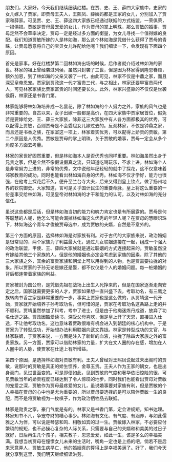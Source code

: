 
朋友们，大家好。今天我们继续细读红楼。在贾、史、王、薛四大家族中，史家的女儿嫁入了贾家，即贾母王夫人，王熙凤、薛姨妈都是王家的女儿，分别加入了贾家和薛家。可见贾、史、王、薛这四大家族已经通过联姻的方式结盟，一荣俱荣，一损俱损。贾敏是贾母最宠爱的女儿，作为贾母的掌上明珠，那么贾敏的婚事，贾母定然不会草率决定，贾母一定是经过多方面的衡量，为女儿寻找一个值得嫁的良配。我们知道贾敏所嫁的人是林如海，那么这个林如海是凭借什么获得了贾母的青睐，让贾母愿意将自己的宝贝女儿许配给他呢？我们细读一下，会发现有下面四个原因。

首先是家事。好在红楼梦第二回林如海出场的时候，后作者就介绍过林如海的家世。林家的祖上曾经袭过列侯，虽然只封袭了三世，但是因为林家得到隆恩眷顾，额外加恩，到了林如海的父亲又袭了一代，由此可见，林家不仅是中鼎之家，而且深受皇帝恩宠。贾家到贾政这一代才富贵三代，与之相比，林家还要早富贵两代人，可见林家家族比贾家富贵的时间还要长久。此外，林家兴盛靠的不仅仅是世袭侯蔚，林家还是书香门第。

林家能够将林如海培养成一名昙花，除了林如海的个人努力之外，家族的风气也是非常重要的。自古以来，女子出嫁一般都是高价，在四大家族中贾家居首位，假免若是要嫁给史、王、薛三大家族，除非这三大家族中有人各方面都极其的优秀，可以配得上贾敏，否则贾母是不会委屈女儿嫁过去的。反观林家，不仅是钟鼎之家，而且还是书香之族，在家室这一项上，林家着实优秀，可以配得上娇贵的贾敏。第二个原因是人优秀。贾敏是贾母的掌上明珠，关于贾敏的婚事，贾母一定会从多个角度多方面去考量。

林家的家世好固然重要，但是林如海本人是否优秀也同样重要。林如海虽然出身于兄贵之家，但是全然不像假设假真之流，只知道吃喝玩乐，不求上进。林如海个人是非常努力上进的，非常的优秀，文中说他年纪轻轻的就中了探花，这不仅意味着邻家教育的成功，同时也能看出林如海自身的优秀。林如海不仅才学好，能力也很强，在他考上探花后不久，便升至兰台寺大夫，后来又得到皇上钦点，做了扬州地界的钦院御史。大家知道，言可是关乎国计民生的重要命脉，皇上将这么重要的一份差事交给林如海，可见皇帝对林如海的才干和能力的认可，以及对林如海的充分信任。

虽说这些都是后话，但是林如海当初的能力和魄力肯定也是有所展露的。贾母是何等聪慧的人呢，他怎么可能会漏掉林如海这么优秀的年轻人呢？在贾母的慧眼识珠下，林如海这个青年才俊被贾母选中，成为贾敏的夫婿，自然是不意外的。

第三个方面的原因，选择林如海是对家族有利。对于古代的大家族来说，政治婚姻是很常见的，两个家族为了利益最大化，通过儿女联姻连接在一起，组成一个强大的政治联盟，甲使、王、薛四大家族就是通过联姻的方式连接起来的。贾敏虽然没有嫁给其他三个家族的人，但是他的婚姻也必定会考虑到家族的因素，除了其他的三大家族之外，其余的富贵家族和朝堂上可以用得到的人物，也是贾需要拉拢的对象。所以贾家的子孙无论是嫁还是娶，都不仅仅是个人的婚姻问题。每一桩婚姻的背后都连带着家族的利益。

贾家被封为国公府，是凭借先祖在战场上出生入死挣来的，但是在国家逐渐走向安定之后，国家就需要更多的人才，贾家如果想一直兴盛下去，考取功名，有三鹰之族转向书香之家是非常重要的一步，事实上贾家也是这么做的，从贾靖这一代开始，贾家就开始培养子孙考取功名，但可惜的是，贾家在考取功名这条路上走的并不顺利。贾靖虽然参加了科考，考中了进士，但是由于他痴迷炼丹成道，放弃了功名仕途之路。贾政因酷爱读书，深受父母喜欢，但是皇上开了天恩，直接进入仕途，不让他考取功名，这也意味着贾政很难有机会进入到朝廷的核心机构中。于是贾家为了转型成功，开始想办法利用联姻向武文靠拢。林家是转型成功的文官，与林家联姻，于贾家来说，一方面是注入了新鲜的血液，拉拢了除四大家族之外的富贵家族。另一方面，贾家可以借助林家的力量，扩大在文人圈的存在感，增加在人人圈中的人脉，使贾家在仕途上有所增益。

第四个原因，是选择林如海对贾敏有利。王夫人曾经对王熙凤说起过未出阁时的贾敏，说那时的贾敏是真正的娇生惯养，金尊玉贵。王夫人作为王家的嫡女，也是出身豪门，见过世面变的。可是即便如此，见到贾敏的气度和奢华依旧惊险的很，可见贾敏当年的娇贵程度已经达到了令人惊叹的地步。同时我们也能看出贾母对贾敏的宠爱之深，贾敏作为贾母最疼爱的女儿，虽说婚事要对家族有利，但是贾敏的个人幸福在贾母的心中也是尤为重要的，所以贾母要选择的是可以陪伴贾敏一生的良配，而不是将贾敏视为一枚棋子，作为政治牺牲品去联姻。

林家是勋贵之家，豪门气度是有的。林家又是书香门第，定会讲规矩，知书达理。林家知书不凡，争宠夺财的糟心事少。林如海有文化、有气度、有涵养，与如此儒雅之人为伴，可以说是琴瑟和鸣、相敬如宾的过一生。贾敏嫁入林家，不必要应付繁琐的规矩，也不必操心复杂的人际关系，只需要与自己的夫婿和和美美的过日子就好，日后再生几个孩子，相夫教子，恩恩爱爱，如此一生，该是多么的幸福美满。我想当初贾母在憧憬女儿未来的生活时，嘴角一定也是上扬的吧，倘若不是后来天意弄人，贾敏生病早亡，他的婚姻真的算得上是幸福美满了。好了，我们今天就分享到这里，我们明天继续细读洪劳。


